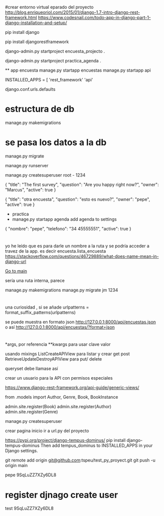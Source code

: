 #crear entorno virtual eparado del proyecto
http://blog.enriqueoriol.com/2015/01/django-1.7-intro-django-rest-framework.html
https://www.codesnail.com/todo-app-in-django-part-1-django-installation-and-setup/

pip install django

pip install djangorestframework

django-admin.py startproject encuesta_projecto .

django-admin.py startproject practica_agenda .
 
 ** app encuesta
 manage.py startapp encuestas
 manage.py startapp api
 
 
INSTALLED_APPS = [
    'rest_framework'
    'api'
 
django.conf.urls.defaults

# estructura de db
manage.py makemigrations
# se pasa los datos a la db
manage.py migrate

manage.py runserver

manage.py createsuperuser
root - 1234

{
"title": "The first survey",
"question": "Are you happy right now?",
"owner": "Marcus",
"active": true
}

{
"title": "otra encuesta",
"question": "esto es nuevo?",
"owner": "pepe",
"active": true
}

* practica
*  manage.py startapp agenda
add agenda to settings 

{
"nombre": "pepe",
"telefono": "34 45555551",
"active": true
}
#
yo he leído que es para darle un nombre a la ruta
y se podría acceder a travez de la app. es decir encuesta.lista_encuesta
https://stackoverflow.com/questions/46729889/what-does-name-mean-in-django-url

<a href="{% url 'encuesta.lista_encuesta' %}">Go to main</a>

sería una ruta interna, parece


manage.py makemigrations
manage.py migrate
jm
1234


#
una curiosidad , si se añade
urlpatterns = format_suffix_patterns(urlpatterns)

se puede muestra en formato json
http://127.0.0.1:8000/api/encuestas.json
o así 
http://127.0.0.1:8000/api/encuestas/?format=json

#
 *args, por referencia
 **kwargs para usar clave valor
 
 
 usando mixings
 ListCreateAPIView para listar y crear  get post
 RetrieveUpdateDestroyAPIView para put/ delete
 
 queryset debe llamase así
 
 crear un usuario para la API con permisos especiales
 
 https://www.django-rest-framework.org/api-guide/generic-views/
 
 from .models import Author, Genre, Book, BookInstance

admin.site.register(Book)
admin.site.register(Author)
admin.site.register(Genre)


  manage.py createsuperuser
  
  crear pagina inicio
  ir a url.py del proyecto
  



https://pypi.org/project/django-tempus-dominus/
pip install django-tempus-dominus
Then add tempus_dominus to INSTALLED_APPS in your Django settings.


git remote add origin git@github.com:tspeu/test_py_proyect.git
git push -u origin main   


pepe
9SqLuZZ7XZy6DL8

# register djnago create user
test 
9SqLuZZ7XZy6DL8
